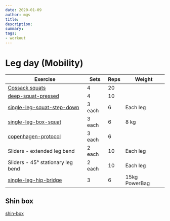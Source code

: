 ```yaml
---
date: 2020-01-09
author: mgs
title: 
description: 
summary: 
tags: 
- workout
---
```

# Leg day (Mobility)
|Exercise |Sets  |Reps  |  Weight|
|--|--|--|--|
|[Cossack squats](/cossack-squats)| 4 |20||
|[deep-squat-pressed](/deep-squat-pressed)| 4 |10||
|[single-leg-squat-step-down](/single-leg-squat-step-down)|3 each|6|Each leg
|[single-leg-box-squat](/single-leg-box-squat)|3 each|6|8 kg
|[copenhagen-protocol](/copenhagen-protocol)|3 each|6
|Sliders - extended leg bend|2 each|10|Each leg
|Sliders - 45° stationary leg bend |2 each|10|Each leg
|[single-leg-hip-bridge](/single-leg-hip-bridge)|3|6|15kg PowerBag
## Shin box
[shin-box](/shin-box)

<!--stackedit_data:
eyJoaXN0b3J5IjpbLTE5ODQyMTkzMSwtMTU5NzUxNDQ5OSwtOT
cwMTM0NTg0LDE2NjQ4MTc4MjJdfQ==
-->
